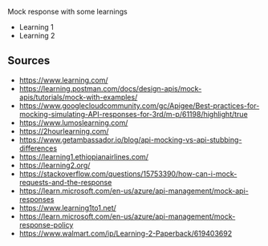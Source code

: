 Mock response with some learnings
- Learning 1
- Learning 2

## Sources
- https://www.learning.com/
- https://learning.postman.com/docs/design-apis/mock-apis/tutorials/mock-with-examples/
- https://www.googlecloudcommunity.com/gc/Apigee/Best-practices-for-mocking-simulating-API-responses-for-3rd/m-p/61198/highlight/true
- https://www.lumoslearning.com/
- https://2hourlearning.com/
- https://www.getambassador.io/blog/api-mocking-vs-api-stubbing-differences
- https://learning1.ethiopianairlines.com/
- https://learning2.org/
- https://stackoverflow.com/questions/15753390/how-can-i-mock-requests-and-the-response
- https://learn.microsoft.com/en-us/azure/api-management/mock-api-responses
- https://www.learning1to1.net/
- https://learn.microsoft.com/en-us/azure/api-management/mock-response-policy
- https://www.walmart.com/ip/Learning-2-Paperback/619403692